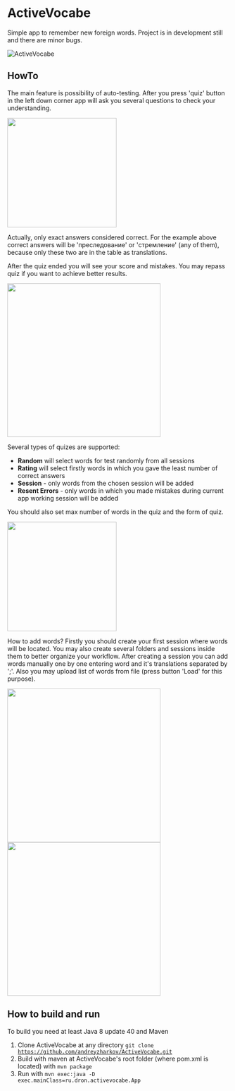 # ActiveVocabe
Simple app to remember new foreign words. Project is in development still and there are minor bugs.

![ActiveVocabe](https://cloud.githubusercontent.com/assets/14358106/25313974/a859675c-2842-11e7-8961-d90588bef8be.png)

## HowTo

The main feature is possibility of auto-testing. After you press 'quiz' button
in the left down corner
app will ask you several questions to check your understanding.

<img src="https://cloud.githubusercontent.com/assets/14358106/25314033/530d4528-2844-11e7-82b5-050eccf0b2e2.png" width="248">

Actually, only exact answers considered correct. For the example above correct answers will be 'преследование' or 'стремление'
(any of them),
because only these two are in the table as translations.

After the quiz ended you will see your score and mistakes. You may repass quiz if you want to achieve better results.

<img src="https://cloud.githubusercontent.com/assets/14358106/25314080/5ab5cdbc-2845-11e7-90e1-09c8525884e8.png" width="348">

Several types of quizes are supported:

* **Random** will select words for test randomly from all sessions
* **Rating** will select firstly words in which you gave the least number of correct answers
* **Session** - only words from the chosen session will be added
* **Resent Errors** - only words in which you made mistakes during current app working session will be added

You should also set max number of words in the quiz and the form of quiz.

<img src="https://cloud.githubusercontent.com/assets/14358106/25314158/392d5c6c-2847-11e7-9d59-b3c5fb3860f1.png" width="248">

How to add words? Firstly you should create your first session where words will be located. 
You may also create several folders and sessions inside them to better organize your workflow.
After creating a session you can add words manually one by one entering word and it's translations separated by ';'.
Also you may upload list of words from file (press button 'Load' for this purpose).

<img src="https://cloud.githubusercontent.com/assets/14358106/25314210/4bd099be-2848-11e7-84e3-03e2a977b997.png" width="348">
<img src="https://cloud.githubusercontent.com/assets/14358106/25314297/f1791a16-2849-11e7-9f21-362a37514a21.png" width="348">

## How to build and run

To build you need at least Java 8 update 40 and Maven

1. Clone ActiveVocabe at any directory <code>git clone https://github.com/andreyzharkov/ActiveVocabe.git</code>
2. Build with maven at ActiveVocabe's root folder (where pom.xml is located) with <code>mvn package</code>
3. Run with <code>mvn exec:java -D exec.mainClass=ru.dron.activevocabe.App</code>
